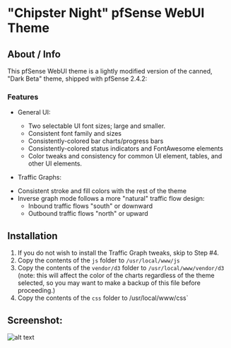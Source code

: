 # "Chipster Night" pfSense WebUI Theme

## About / Info

This pfSense WebUI theme is a lightly modified version of the canned, "Dark Beta"
theme, shipped with pfSense 2.4.2:

### Features

* General UI:
  - Two selectable UI font sizes; large and smaller.
  - Consistent font family and sizes
  - Consistently-colored bar charts/progress bars
  - Consistently-colored status indicators and FontAwesome elements
  - Color tweaks and consistency for common UI element, tables, and other UI elements.

* Traffic Graphs:
- Consistent stroke and fill colors with the rest of the theme 
- Inverse graph mode follows a more "natural" traffic flow design:
    - Inbound traffic flows "south" or downward
    - Outbound traffic flows "north" or upward

## Installation
1. If you do not wish to install the Traffic Graph tweaks, skip to Step #4.
2. Copy the contents of the `js` folder to `/usr/local/www/js`
3. Copy the contents of the `vendor/d3` folder to `/usr/local/www/vendor/d3` (note: this will
   affect the color of the charts regardless of the theme selected, so you may want to make a
   backup of this file before proceeding.)
4. Copy the contents of the `css` folder to /usr/local/www/css`

## Screenshot:
![alt text](http://techdocs.cuccio.us/Chipster-Night_SS.png "Screenshot: Smaller Font CSS")

